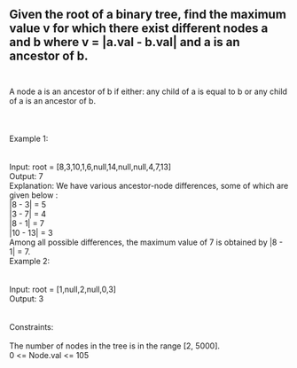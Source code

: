 ## Given the root of a binary tree, find the maximum value v for which there exist different nodes a and b where v = |a.val - b.val| and a is an ancestor of b. <br> <br> 
A node a is an ancestor of b if either: any child of a is equal to b or any child of a is an ancestor of b. <br> <br> <br> <br> 
Example 1: <br> <br> <br> 
Input: root = [8,3,10,1,6,null,14,null,null,4,7,13] <br> 
Output: 7 <br> 
Explanation: We have various ancestor-node differences, some of which are given below : <br> 
|8 - 3| = 5 <br> 
|3 - 7| = 4 <br> 
|8 - 1| = 7 <br> 
|10 - 13| = 3 <br> 
Among all possible differences, the maximum value of 7 is obtained by |8 - 1| = 7. <br> 
Example 2: <br> <br> <br> 
Input: root = [1,null,2,null,0,3] <br> 
Output: 3 <br> <br> <br> 
Constraints: <br> <br> 
The number of nodes in the tree is in the range [2, 5000]. <br> 
0 <= Node.val <= 105 <br> 
